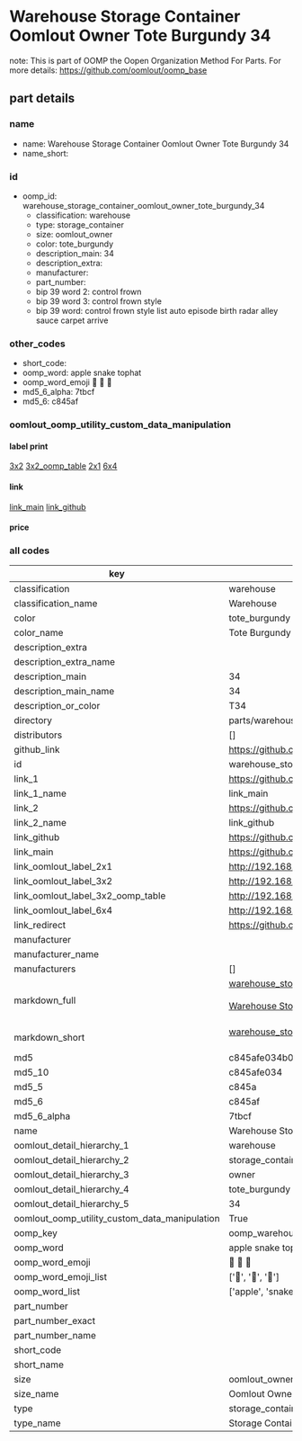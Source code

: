 # Warehouse Storage Container Oomlout Owner Tote Burgundy 34  

note: This is part of OOMP the Oopen Organization Method For Parts. For more details: https://github.com/oomlout/oomp_base

##  part details
  







### name
* name: Warehouse Storage Container Oomlout Owner Tote Burgundy 34
* name_short: 
### id
* oomp_id: warehouse_storage_container_oomlout_owner_tote_burgundy_34
  * classification: warehouse
  * type: storage_container
  * size: oomlout_owner
  * color: tote_burgundy
  * description_main: 34
  * description_extra: 
  * manufacturer: 
  * part_number: 
  * bip 39 word 2: control frown
  * bip 39 word 3: control frown style
  * bip 39 word: control frown style list auto episode birth radar alley sauce carpet arrive

### other_codes
* short_code: 
* oomp_word: apple snake tophat
* oomp_word_emoji :apple: :snake: :tophat:
* md5_6_alpha: 7tbcf
* md5_6: c845af






### oomlout_oomp_utility_custom_data_manipulation
#### label print
[3x2](http://192.168.1.245:1112/?label=oomp%207tbcf)
[3x2_oomp_table](http://192.168.1.108:1112/?label=oomp%207tbcf)
[2x1](http://192.168.1.242:1112/?label=oomp%207tbcf)
[6x4](http://192.168.1.55:1112/?label=oomp%207tbcf)    

#### link

[link_main](https://github.com/oomlout/oomlout_oomp_version_1_messy/tree/main/parts/warehouse_storage_container_oomlout_owner_tote_burgundy_34) [link_github](https://github.com/oomlout/oomlout_oomp_version_1_messy/tree/main/parts/warehouse_storage_container_oomlout_owner_tote_burgundy_34)                             

#### price







### all codes 
| key | value |  
| --- | --- |  
| classification | warehouse |  
| classification_name | Warehouse |  
| color | tote_burgundy |  
| color_name | Tote Burgundy |  
| description_extra |  |  
| description_extra_name |  |  
| description_main | 34 |  
| description_main_name | 34 |  
| description_or_color | T34 |  
| directory | parts/warehouse_storage_container_oomlout_owner_tote_burgundy_34 |  
| distributors | [] |  
| github_link | https://github.com/oomlout/oomlout_oomp_part_src/tree/main/parts/warehouse_storage_container_oomlout_owner_tote_burgundy_34 |  
| id | warehouse_storage_container_oomlout_owner_tote_burgundy_34 |  
| link_1 | https://github.com/oomlout/oomlout_oomp_version_1_messy/tree/main/parts/warehouse_storage_container_oomlout_owner_tote_burgundy_34 |  
| link_1_name | link_main |  
| link_2 | https://github.com/oomlout/oomlout_oomp_version_1_messy/tree/main/parts/warehouse_storage_container_oomlout_owner_tote_burgundy_34 |  
| link_2_name | link_github |  
| link_github | https://github.com/oomlout/oomlout_oomp_version_1_messy/tree/main/parts/warehouse_storage_container_oomlout_owner_tote_burgundy_34 |  
| link_main | https://github.com/oomlout/oomlout_oomp_version_1_messy/tree/main/parts/warehouse_storage_container_oomlout_owner_tote_burgundy_34 |  
| link_oomlout_label_2x1 | http://192.168.1.242:1112/?label=oomp%207tbcf |  
| link_oomlout_label_3x2 | http://192.168.1.245:1112/?label=oomp%207tbcf |  
| link_oomlout_label_3x2_oomp_table | http://192.168.1.108:1112/?label=oomp%207tbcf |  
| link_oomlout_label_6x4 | http://192.168.1.55:1112/?label=oomp%207tbcf |  
| link_redirect | https://github.com/oomlout/oomlout_oomp_version_1_messy/tree/main/parts/warehouse_storage_container_oomlout_owner_tote_burgundy_34 |  
| manufacturer |  |  
| manufacturer_name |  |  
| manufacturers | [] |  
| markdown_full | [warehouse_storage_container_oomlout_owner_tote_burgundy_34](none)<br>[](none)<br>[Warehouse Storage Container Oomlout Owner Tote Burgundy 34](none)<br><br> |  
| markdown_short | [warehouse_storage_container_oomlout_owner_tote_burgundy_34](none)<br><br> |  
| md5 | c845afe034b0a2d52f87c827af97617b |  
| md5_10 | c845afe034 |  
| md5_5 | c845a |  
| md5_6 | c845af |  
| md5_6_alpha | 7tbcf |  
| name | Warehouse Storage Container Oomlout Owner Tote Burgundy 34 |  
| oomlout_detail_hierarchy_1 | warehouse |  
| oomlout_detail_hierarchy_2 | storage_container |  
| oomlout_detail_hierarchy_3 | owner |  
| oomlout_detail_hierarchy_4 | tote_burgundy |  
| oomlout_detail_hierarchy_5 | 34 |  
| oomlout_oomp_utility_custom_data_manipulation | True |  
| oomp_key | oomp_warehouse_storage_container_oomlout_owner_tote_burgundy_34 |  
| oomp_word | apple snake tophat |  
| oomp_word_emoji | :apple: :snake: :tophat: |  
| oomp_word_emoji_list | [':apple:', ':snake:', ':tophat:'] |  
| oomp_word_list | ['apple', 'snake', 'tophat'] |  
| part_number |  |  
| part_number_exact |  |  
| part_number_name |  |  
| short_code |  |  
| short_name |  |  
| size | oomlout_owner |  
| size_name | Oomlout Owner |  
| type | storage_container |  
| type_name | Storage Container |  
